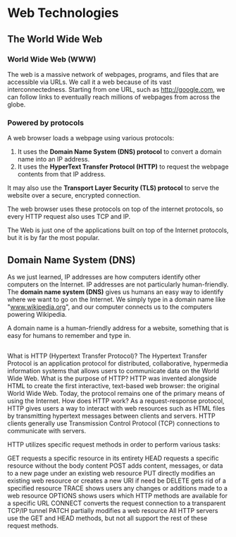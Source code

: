 # Web Technologies

## The World Wide Web
### World Wide Web (WWW)
The web is a massive network of webpages, programs, and files that are accessible via URLs. We call it a web because of its vast interconnectedness. Starting from one URL, such as http://google.com, we can follow links to eventually reach millions of webpages from across the globe. 

### Powered by protocols
A web browser loads a webpage using various protocols: 
1. It uses the **Domain Name System (DNS) protocol** to convert a domain name into an IP address. 
2. It uses the **HyperText Transfer Protocol (HTTP)** to request the webpage contents from that IP address. 

It may also use the **Transport Layer Security (TLS) protocol** to serve the website over a secure, encrypted connection. 

The web browser uses these protocols on top of the internet protocols, so every HTTP request also uses TCP and IP. 

The Web is just one of the applications built on top of the Internet protocols, but it is by far the most popular. 

## Domain Name System (DNS)
As we just learned, IP addresses are how computers identify other computers on the Internet. IP addresses are not particularly human-friendly. 
The **domain name system (DNS)** gives us humans an easy way to identify where we want to go on the Internet.
We simply type in a domain name like "www.wikipedia.org", and our computer connects us to the computers powering Wikipedia.

A domain name is a human-friendly address for a website, something that is easy for humans to remember and type in. 

##




What is HTTP (Hypertext Transfer Protocol)?
The Hypertext Transfer Protocol is an application protocol for distributed, collaborative, hypermedia information systems that allows users to communicate data on the World Wide Web.
What is the purpose of HTTP?
HTTP was invented alongside HTML to create the first interactive, text-based web browser: the original World Wide Web. Today, the protocol remains one of the primary means of using the Internet.
How does HTTP work?
As a request-response protocol, HTTP gives users a way to interact with web resources such as HTML files by transmitting hypertext messages between clients and servers. HTTP clients generally use Transmission Control Protocol (TCP) connections to communicate with servers.

HTTP utilizes specific request methods in order to perform various tasks:

GET requests a specific resource in its entirety
HEAD requests a specific resource without the body content
POST adds content, messages, or data to a new page under an existing web resource
PUT directly modifies an existing web resource or creates a new URI if need be
DELETE gets rid of a specified resource
TRACE shows users any changes or additions made to a web resource
OPTIONS shows users which HTTP methods are available for a specific URL
CONNECT converts the request connection to a transparent TCP/IP tunnel
PATCH partially modifies a web resource
All HTTP servers use the GET and HEAD methods, but not all support the rest of these request methods.